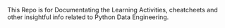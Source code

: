 This Repo is for Documentating the Learning Activities, cheatcheets and other insightful info related to Python Data Engineering.
